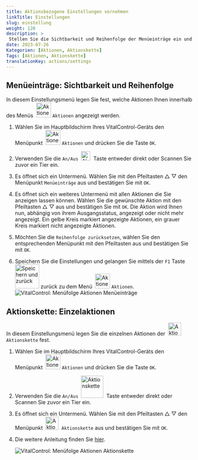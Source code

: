 ```yaml
---
title: Aktionsbezogene Einstellungen vornehmen
linkTitle: Einstellungen
slug: einstellung
weight: 120
description: >
 Stellen Sie die Sichtbarkeit und Reihenfolge der Menüeinträge ein und legen die Einzelaktionen der Aktionskette fest.
date: 2023-07-26
Kategorien: [Aktionen, Aktionskette]
Tags: [Aktionen, Aktionskette]
translationKey: actions/settings
---
```

## Menüeinträge: Sichtbarkeit und Reihenfolge

In diesem Einstellungsmenü legen Sie fest, welche Aktionen Ihnen innerhalb des Menüs &nbsp;<img src="/icons/actions.svg" width="40" align="bottom" alt="Aktionen" /> `Aktionen` angezeigt werden.

1. Wählen Sie im Hauptbildschirm Ihres VitalControl-Geräts den Menüpunkt &nbsp;<img src="/icons/actions.svg" width="40" align="bottom" alt="Aktionen" /> `Aktionen` und drücken Sie die Taste `OK`.

2. Verwenden Sie die `An/Aus` &nbsp;<img src="/icons/gear.svg" width="25" align="bottom" alt="Aktionskette" />&nbsp;  Taste entweder direkt oder Scannen Sie zuvor ein Tier ein.

3. Es öffnet sich ein Untermenü. Wählen Sie mit den Pfeiltasten △ ▽ den Menüpunkt `Menüeinträge` aus und bestätigen Sie mit `OK`.

4. Es öffnet sich ein weiteres Untermenü mit allen Aktionen die Sie anzeigen lassen können. Wählen Sie die gewünschte Aktion mit den Pfeiltasten △ ▽ aus und bestätigen Sie mit `OK`. Die Aktion wird Ihnen nun, abhängig von ihrem Ausgangsstatus, angezeigt oder nicht mehr angezeigt. Ein gelbe Kreis markiert angezeigte Aktionen, ein grauer Kreis markiert nicht angezeigte Aktionen.

5. Möchten Sie die `Reihenfolge zurücksetzen`, wählen Sie den entsprechenden Menüpunkt mit den Pfeiltasten aus und bestätigen Sie mit `OK`.

6. Speichern Sie die Einstellungen und gelangen Sie mittels der `F1` Taste &nbsp;<img src="/icons/footer/save_exit.svg" width="65" align="bottom" alt="Speichern und zurück" /> zurück zu dem Menü &nbsp;<img src="/icons/actions.svg" width="40" align="bottom" alt="Aktionen" /> `Aktionen`.
    ![VitalControl: Menüfolge Aktionen Menüeinträge](../bilder/menue.png "Menüeinträge")

## Aktionskette: Einzelaktionen

In diesem Einstellungsmenü legen Sie die einzelnen Aktionen der &nbsp;<img src="/icons/actions/action-chain.svg" width="35" align="bottom" alt="Aktionskette" />&nbsp; `Aktionskette` fest.

1. Wählen Sie im Hauptbildschirm Ihres VitalControl-Geräts den Menüpunkt &nbsp;<img src="/icons/actions.svg" width="40" align="bottom" alt="Aktionen" /> `Aktionen` und drücken Sie die Taste `OK`.

2. Verwenden Sie die `An/Aus` &nbsp;<img src="/icons/gear.svg" width="60" align="bottom" alt="Aktionskette" />&nbsp; Taste entweder direkt oder Scannen Sie zuvor ein Tier ein.

3. Es öffnet sich ein Untermenü. Wählen Sie mit den Pfeiltasten △ ▽ den Menüpunkt &nbsp;<img src="/icons/actions/action-chain.svg" width="35" align="bottom" alt="Aktionskette" />&nbsp; `Aktionskette` aus und bestätigen Sie mit `OK`.

4. Die weitere Anleitung finden Sie [hier](/docs/aktionskette/#aktionskette-einstellen).

    ![VitalControl: Menüfolge Aktionen Aktionskette](../bilder/aktionskette.png "Aktionskette")
